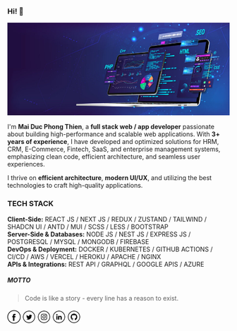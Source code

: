 ### Hi! 👋

<img src="https://raw.githubusercontent.com/thienmdp/thienmdp/main/banner.png" alt="Banner about Mai Duc Phong Thien">

I'm **Mai Duc Phong Thien**, a **full stack web / app developer** passionate about building high-performance and scalable web applications. With **3+ years of experience**, I have developed and optimized solutions for HRM, CRM, E-Commerce, Fintech, SaaS, and enterprise management systems, emphasizing clean code, efficient architecture, and seamless user experiences.

I thrive on **efficient architecture**, **modern UI/UX**, and utilizing the best technologies to craft high-quality applications.

### TECH STACK

**Client-Side:** REACT JS / NEXT JS / REDUX / ZUSTAND / TAILWIND / SHADCN UI / ANTD / MUI / SCSS / LESS / BOOTSTRAP  
**Server-Side & Databases:** NODE JS / NEST JS / EXPRESS JS / POSTGRESQL / MYSQL / MONGODB / FIREBASE  
**DevOps & Deployment:** DOCKER / KUBERNETES / GITHUB ACTIONS / CI/CD / AWS / VERCEL / HEROKU / APACHE / NGINX  
**APIs & Integrations:** REST API / GRAPHQL / GOOGLE APIS / AZURE

##### MOTTO

> Code is like a story - every line has a reason to exist.

####

<a href="https://www.facebook.com/maidphongthien" target="_blank"><img src="https://raw.githubusercontent.com/thienmdp/thienmdp/main/fb.png" alt="Facebook" width="30"></a>
<a href="https://twitter.com/thien_mdp" target="_blank"><img src="https://raw.githubusercontent.com/thienmdp/thienmdp/main/tw.png" alt="Twitter" width="30"></a>
<a href="https://www.instagram.com/m.dpt_/" target="_blank"><img src="https://raw.githubusercontent.com/thienmdp/thienmdp/main/ig.png" alt="Instagram" width="30"></a>
<a href="https://www.linkedin.com/in/thienmdp/" target="_blank"><img src="https://raw.githubusercontent.com/thienmdp/thienmdp/main/in.png" alt="LinkedIn" width="30"></a>
<a href="https://github.com/thienmdp" target="_blank"><img src="https://raw.githubusercontent.com/thienmdp/thienmdp/main/git.png" alt="GitHub" width="30"></a>
